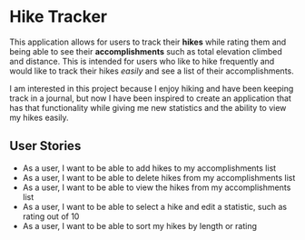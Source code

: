 # Hike Tracker

This application allows for users to track their **hikes** while rating them 
and being able to see their **accomplishments** such as total elevation climbed and
distance.
This is intended for users who like to hike frequently and would like to
track their hikes *easily* and see a list of their accomplishments.

I am interested in this project because I enjoy hiking and have been
keeping track in a journal, but now I have been inspired to create an application
that has that functionality while giving me new statistics and the ability to 
view my hikes easily.

## User Stories

- As a user, I want to be able to add hikes to my accomplishments list
- As a user, I want to be able to delete hikes from my accomplishments list
- As a user, I want to be able to view the hikes from my accomplishments list
- As a user, I want to be able to select a hike and edit a statistic, such as rating out of 10
- As a user, I want to be able to sort my hikes by length or rating

 